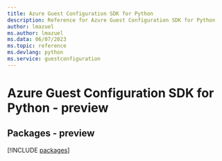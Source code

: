 ```yaml
---
title: Azure Guest Configuration SDK for Python
description: Reference for Azure Guest Configuration SDK for Python
author: lmazuel
ms.author: lmazuel
ms.data: 06/07/2023
ms.topic: reference
ms.devlang: python
ms.service: guestconfiguration
---
```

# Azure Guest Configuration SDK for Python - preview
## Packages - preview
[!INCLUDE [packages](guest-configuration-index.md)]